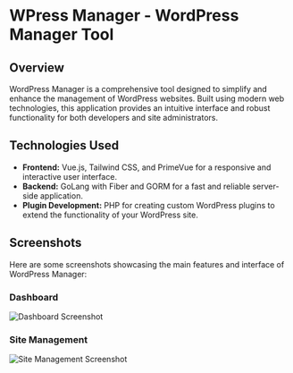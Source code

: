 # WPress Manager - WordPress Manager Tool

## Overview
WordPress Manager is a comprehensive tool designed to simplify and enhance the management of WordPress websites. Built using modern web technologies, this application provides an intuitive interface and robust functionality for both developers and site administrators.

## Technologies Used
- **Frontend:** Vue.js, Tailwind CSS, and PrimeVue for a responsive and interactive user interface.
- **Backend:** GoLang with Fiber and GORM for a fast and reliable server-side application.
- **Plugin Development:** PHP for creating custom WordPress plugins to extend the functionality of your WordPress site.

## Screenshots
Here are some screenshots showcasing the main features and interface of WordPress Manager:

### Dashboard
![Dashboard Screenshot](https://github.com/ashba22/wordpress_manager/assets/8026183/f7dff855-9ff6-496d-9cbe-ba8cbf89e62f)

### Site Management
![Site Management Screenshot](https://github.com/ashba22/wordpress_manager/assets/8026183/f687a342-fab5-4c63-9159-0d36f8dfc8e2)
